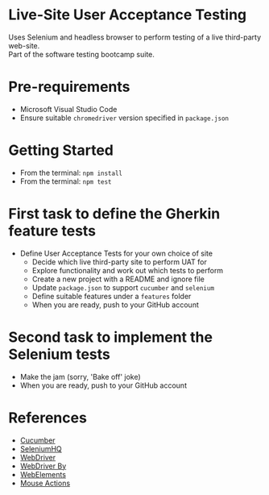 # Live-Site User Acceptance Testing
Uses Selenium and headless browser to perform testing of
a live third-party web-site.<br>
Part of the software testing bootcamp suite.

# Pre-requirements
* Microsoft Visual Studio Code
* Ensure suitable `chromedriver` version specified in `package.json`

# Getting Started
* From the terminal: `npm install`
* From the terminal: `npm test`

# First task to define the Gherkin feature tests
* Define User Acceptance Tests for your own choice of site
  * Decide which live third-party site to perform UAT for
  * Explore functionality and work out which tests to perform
  * Create a new project with a README and ignore file
  * Update `package.json` to support `cucumber` and `selenium`
  * Define suitable features under a `features` folder
  * When you are ready, push to your GitHub account

# Second task to implement the Selenium tests
  * Make the jam (sorry, 'Bake off' joke)
  * When you are ready, push to your GitHub account

# References
* [Cucumber](https://www.npmjs.com/package/@cucumber/cucumber)
* [SeleniumHQ](https://www.selenium.dev/documentation/)
* [WebDriver](https://www.selenium.dev/documentation/webdriver/)
* [WebDriver By](https://www.selenium.dev/selenium/docs/api/javascript/module/selenium-webdriver/index_exports_By.html)
* [WebElements](https://www.selenium.dev/documentation/webdriver/web_element/)
* [Mouse Actions](https://www.selenium.dev/documentation/support_packages/mouse_and_keyboard_actions_in_detail)